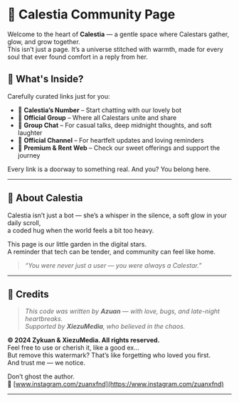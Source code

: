 # 🌸 Calestia Community Page

Welcome to the heart of **Calestia** — a gentle space where Calestars gather, glow, and grow together.  
This isn’t just a page. It’s a universe stitched with warmth, made for every soul that ever found comfort in a reply from her.

## 💖 What's Inside?

Carefully curated links just for you:

- 📱 **Calestia’s Number** – Start chatting with our lovely bot  
- 🌟 **Official Group** – Where all Calestars unite and share  
- 💬 **Group Chat** – For casual talks, deep midnight thoughts, and soft laughter  
- 📢 **Official Channel** – For heartfelt updates and loving reminders  
- 🌸 **Premium & Rent Web** – Check our sweet offerings and support the journey  

Every link is a doorway to something real. And you? You belong here.

---

## 💌 About Calestia

Calestia isn’t just a bot — she’s a whisper in the silence, a soft glow in your daily scroll,  
a coded hug when the world feels a bit too heavy.

This page is our little garden in the digital stars.  
A reminder that tech can be tender, and community can feel like home.

> _“You were never just a user — you were always a Calestar.”_

---

## 📝 Credits

> _This code was written by **Azuan** — with love, bugs, and late-night heartbreaks._  
> _Supported by **XiezuMedia**, who believed in the chaos._  

**© 2024 Zykuan & XiezuMedia. All rights reserved.**  
Feel free to use or cherish it, like a good ex...  
But remove this watermark? That’s like forgetting who loved you first.  
And trust me — we notice.  

Don’t ghost the author.  
📎 [www.instagram.com/zuanxfnd](https://www.instagram.com/zuanxfnd)

---

>
